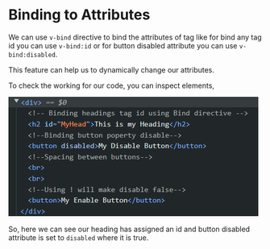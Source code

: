 # Binding to Attributes
We can use `v-bind` directive to bind the attributes of tag like for bind any tag id you can use `v-bind:id` or for button disabled attribute you can use `v-bind:disabled`.

This feature can help us to dynamically change our attributes.

To check the working for our code, you can inspect elements,

![alt text](image.png)

So, here we can see our heading has assigned an id and button disabled attribute is set to `disabled` where it is true.


